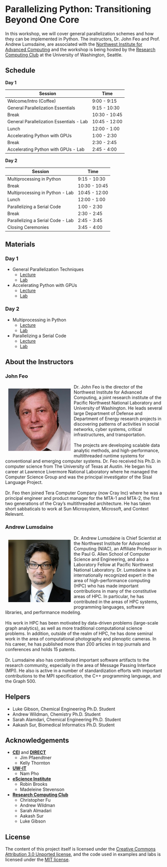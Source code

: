 # Parallelizing Python: Transitioning Beyond One Core

In this workshop, we will cover general parallelization schemes and how they can be implemented in Python. The instructors, Dr. John Feo and Prof. Andrew Lumsdaine, are associated with the [Northwest Institute for Advanced Computing](https://www.niac-uw.org/) and the workshop is being hosted by the [Research Computing Club](http://students.washington.edu/hpcc/) at the University of Washington, Seattle.

## Schedule

**Day 1**

|Session| Time|
|--- | ---|
|Welcome/Intro (Coffee)|9:00 - 9:15|
|General Parallelization Essentials|9:15 - 10:30|
|Break	|10:30 - 10:45|
|General Parallelization Essentials - Lab|10:45 - 12:00|
|Lunch	|12:00 - 1:00|
|Accelerating Python with GPUs|1:00 - 2:30|
|Break	|2:30 - 2:45|
|Accelerating Python with GPUs - Lab|	2:45 - 4:00|

**Day 2**

|Session| Time|
|--- | ---|
|Multiprocessing in Python |9:15 - 10:30|
|Break |10:30 - 10:45|
|Multiprocessing in Python - Lab |10:45 - 12:00|
|Lunch |12:00 - 1:00|
|Parallelizing a Serial Code| 1:00 - 2:30|
|Break |2:30 - 2:45|
|Parallelizing a Serial Code - Lab |2:45 - 3:45|
|Closing Ceremonies |3:45 - 4:00|


## Materials
### Day 1
- General Parallelization Techniques
    - [Lecture](lectures/ParallelizationFundamentals.pdf)
    - [Lab](lab1/)
- Accelerating Python with GPUs
    - [Lecture](lectures/PythonGPU.pdf)
    - [Lab](lab2/)

### Day 2
- Multiprocessing in Python
    - [Lecture](lectures/Multiprocessor_Python.pdf)
    - [Lab](lab3/)
- Parallelizing a Serial Code
    - [Lecture]()
    - [Lab](lab4/)

## About the Instructors

### John Feo
<div>
    <p style="float: left; padding: 0 10px;"><img src="./images/Feo_John-2.jpg" height=200></p>
    <p>Dr. John Feo is the director of the Northwest Institute for Advanced Computing, a joint research institute of the Pacific Northwest National Laboratory and University of Washington. He leads several large Department of Defense and Department of Energy research projects in discovering patterns of activities in social networks, cyber systems, critical infrastructures, and transportation.
    <br><br>
The projects are developing scalable data analytic methods, and high-performance, multithreaded runtime systems for conventional and emerging computer systems. Dr. Feo received his Ph.D. in computer science from The University of Texas at Austin. He began his career at Lawrence Livermore National Laboratory where he managed the Computer Science Group and was the principal investigator of the Sisal Language Project.
<br><br>
Dr. Feo then joined Tera Computer Company (now Cray Inc) where he was a principal engineer and product manager for the MTA-1 and MTA-2, the first two generations of the Cray’s multithreaded architecture. He has taken short sabbaticals to work at Sun Microsystem, Microsoft, and Context Relevant.</p>
</div>

### Andrew Lumsdaine
<div>
    <p style="float: left; padding: 0 10px;"><img src="./images/Lumsdaine_Andrew.jpg" height=200></p>
    <p>Dr. Andrew Lumsdaine is Chief Scientist at the Northwest Institute for Advanced Computing (NIAC), an Affiliate Professor in the Paul G. Allen School of Computer Science and Engineering, and also a Laboratory Fellow at Pacific Northwest National Laboratory. Dr. Lumsdaine is an internationally recognized expert in the area of high-performance computing (HPC) who has made important contributions in many of the constitutive areas of HPC. In particular, he has contributed in the areas of HPC systems, programming languages, software libraries, and performance modeling.
<br><br>
His work in HPC has been motivated by data-driven problems (large-scale graph analytics), as well as more traditional computational science problems. In addition, outside of the realm of HPC, he has done seminal work in the area of computational photography and plenoptic cameras. In his career, he has published more than 200 articles in top journals and conferences and holds 15 patents.
<br><br>
Dr. Lumsdaine also has contributed important software artifacts to the research community, especially in the area of Message Passing Interface (MPI). He also is active in a number of standardization efforts with important contributions to the MPI specification, the C++ programming language, and the Graph 500.</p>
</div>

## Helpers
- Luke Gibson, Chemical Engineering Ph.D. Student
- Andrew Wildman, Chemistry Ph.D. Student
- Sarah Alamdari, Chemical Engineering Ph.D. Student
- Aakash Sur, Biomedical Informatics Ph.D. Student

## Acknowledgements
- **[CEI](https://www.cei.washington.edu/)** and **[DIRECT](http://depts.washington.edu/uwdirect/)**
    - Jim Pfaendtner
    - Kelly Thornton
- **[UW-IT](https://www.washington.edu/uwit/)**
    - Nam Pho
- **[eScience Institute](https://escience.washington.edu/)**
    - Robin Brooks
    - Madeleine Stevenson
- **[Research Computing Club](http://students.washington.edu/hpcc/)**
    - Christopher Fu
    - Andrew Wildman
    - Sarah Almadari
    - Aakash Sur
    - Luke Gibson


## License
The content of this project itself is licensed under the [Creative Commons Attribution 3.0 Unported license](https://creativecommons.org/licenses/by/3.0/), and the code used in examples and labs is licensed under the [MIT license](https://github.com/UW-HPC/Parallelizing-Python-Workshop/blob/master/LICENSE).
